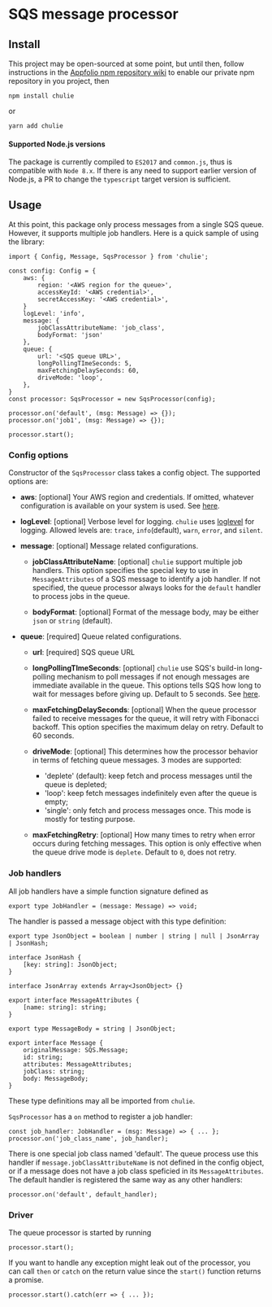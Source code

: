 # SQS message processor

## Install

This project may be open-sourced at some point, but until then, follow instructions in the [Appfolio npm repository wiki](https://sites.google.com/a/appfolio.com/eng/resources/our-tools/npm?pli=1) to enable our private npm repository in you project, then

    npm install chulie

or

    yarn add chulie

#### Supported Node.js versions

The package is currently compiled to `ES2017` and `common.js`, thus is compatible with `Node 8.x`. If there is any need to support earlier version of Node.js, a PR to change the `typescript` target version is sufficient.

## Usage

At this point, this package only process messages from a single SQS queue.  However, it supports multiple job handlers. Here is a quick sample of using the library:

    import { Config, Message, SqsProcessor } from 'chulie';

    const config: Config = {
        aws: {
            region: '<AWS region for the queue>',
            accessKeyId: '<AWS credential>',
            secretAccessKey: '<AWS credential>',
        }
        logLevel: 'info',
        message: {
            jobClassAttributeName: 'job_class',
            bodyFormat: 'json'
        },
        queue: {
            url: '<SQS queue URL>',
            longPollingTImeSeconds: 5,
            maxFetchingDelaySeconds: 60,
            driveMode: 'loop',
        },
    }
    const processor: SqsProcessor = new SqsProcessor(config);

    processor.on('default', (msg: Message) => {});
    processor.on('job1', (msg: Message) => {});

    processor.start();

### Config options

Constructor of the `SqsProcessor` class takes a config object.  The supported options are:

- **aws**: [optional] Your AWS region and credentials.  If omitted, whatever configuration is available on your system is used.  See [here](https://docs.aws.amazon.com/sdk-for-javascript/v2/developer-guide/configuring-the-jssdk.html).

- **logLevel**: [optional] Verbose level for logging.  `chulie` uses [loglevel](https://github.com/pimterry/loglevel) for logging.  Allowed levels are: `trace`, `info`(default), `warn`, `error`, and `silent`.

- **message**: [optional] Message related configurations.
    - **jobClassAttributeName**: [optional] `chulie` support multiple job handlers.  This option specifies the special key to use in `MessageAttributes` of a SQS message to identify a job handler.  If not specified, the queue processor always looks for the `default` handler to process jobs in the queue.

    - **bodyFormat**: [optional] Format of the message body, may be either `json` or `string` (default).

- **queue**: [required] Queue related configurations.
    - **url**: [required] SQS queue URL
    - **longPollingTImeSeconds**: [optional] `chulie` use SQS's build-in long-polling mechanism to poll messages if not enough messages are immediate available in the queue.  This options tells SQS how long to wait for messages before giving up. Default to 5 seconds. See [here](https://docs.aws.amazon.com/AWSSimpleQueueService/latest/SQSDeveloperGuide/sqs-long-polling.html).

    - **maxFetchingDelaySeconds**: [optional] When the queue processor failed to receive messages for the queue, it will retry with Fibonacci backoff.  This option specifies the maximum delay on retry.  Default to 60 seconds.

    - **driveMode**: [optional] This determines how the processor behavior in terms of fetching queue messages.  3 modes are supported:
        - 'deplete' (default): keep fetch and process messages until the queue is depleted;
        - 'loop': keep fetch messages indefinitely even after the queue is empty;
        - 'single': only fetch and process messages once.  This mode is mostly for testing purpose.

    - **maxFetchingRetry**: [optional] How many times to retry when error occurs during fetching messages. This option is only effective when the queue drive mode is `deplete`.  Default to `0`, does not retry.

### Job handlers

All job handlers have a simple function signature defined as

    export type JobHandler = (message: Message) => void;

The handler is passed a message object with this type definition:

    export type JsonObject = boolean | number | string | null | JsonArray | JsonHash;

    interface JsonHash {
        [key: string]: JsonObject;
    }

    interface JsonArray extends Array<JsonObject> {}

    export interface MessageAttributes {
        [name: string]: string;
    }

    export type MessageBody = string | JsonObject;

    export interface Message {
        originalMessage: SQS.Message;
        id: string;
        attributes: MessageAttributes;
        jobClass: string;
        body: MessageBody;
    }

These type definitions may all be imported from `chulie`.

`SqsProcessor` has a `on` method to register a job handler:

    const job_handler: JobHandler = (msg: Message) => { ... };
    processor.on('job_class_name', job_handler);

There is one special job class named 'default'.  The queue process use this handler if `message.jobClassAttributeName` is not defined in the config object, or if a message does not have a job class speficied in its `MessageAttributes`.  The default handler is registered the same way as any other handlers:

    processor.on('default', default_handler);

### Driver

The queue processor is started by running

    processor.start();

If you want to handle any exception might leak out of the processor, you can call `then` or `catch` on the return value since the `start()` function returns a promise.

    processor.start().catch(err => { ... });
